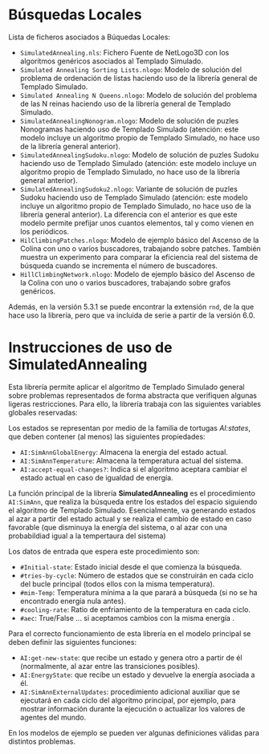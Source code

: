 # Búsquedas Locales

Lista de ficheros asociados a Búquedas Locales:

+ `SimulatedAnnealing.nls`:	Fichero Fuente de NetLogo3D con los algoritmos genéricos asociados al Templado Simulado.
+ `Simulated Annealing Sorting Lists.nlogo`:	Modelo de solución del problema de ordenación de listas haciendo uso de la librería general de Templado Simulado.
+ `Simulated Annealing N Queens.nlogo`:	Modelo de solución del problema de las N reinas haciendo uso de la librería general de Templado Simulado.
+ `SimulatedAnnealingNonogram.nlogo`: Modelo de solución de puzles Nonogramas haciendo uso de Templado Simulado (atención: este modelo incluye un algoritmo propio de Templado Simulado, no hace uso de la librería general anterior).
+ `SimulatedAnnealingSudoku.nlogo`: Modelo de solución de puzles Sudoku haciendo uso de Templado Simulado (atención: este modelo incluye un algoritmo propio de Templado Simulado, no hace uso de la librería general anterior).
+ `SimulatedAnnealingSudoku2.nlogo`: Variante de solución de puzles Sudoku haciendo uso de Templado Simulado (atención: este modelo incluye un algoritmo propio de Templado Simulado, no hace uso de la librería general anterior). La diferencia con el anterior es que este modelo permite prefijar unos cuantos elementos, tal y como vienen en los periódicos.
+ `HilClimbingPatches.nlogo`:	Modelo de ejemplo básico del Ascenso de la Colina con uno o varios buscadores, trabajando sobre patches. También muestra un experimento para comparar la eficiencia real del sistema de búsqueda cuando se incrementa el número de buscadores.
+ `HillClimbingNetwork.nlogo`:	Modelo de ejemplo básico del Ascenso de la Colina con uno o varios buscadores, trabajando sobre grafos genéricos. 

Además, en la versión 5.3.1 se puede encontrar la extensión `rnd`, de la que hace uso la librería, pero que va incluida de serie a partir de la versión 6.0.

# Instrucciones de uso de SimulatedAnnealing

Esta librería permite aplicar el algoritmo de Templado Simulado general sobre problemas representados de forma abstracta que verifiquen algunas ligeras restricciones. Para ello, la librería trabaja con las siguientes variables globales reservadas:

Los estados se representan por medio de la familia de tortugas _AI:states_, que deben contener (al menos) las siguientes propiedades:

+ `AI:SimAnnGlobalEnergy`: Almacena la energia del estado actual.
+ `AI:SimAnnTemperature`: Almacena la temperatura actual del sistema.
+ `AI:accept-equal-changes?`: Indica si el algoritmo aceptara cambiar el estado actual en caso de igualdad de energía.

La función principal de la librería **SimulatedAnnealing** es el procedimiento `AI:SimAnn`, que realiza la búsqueda entre los estados del espacio siguiendo el algoritmo de Templado Simulado. Esencialmente, va generando estados al azar a partir del estado actual y se realiza el cambio de estado en caso favorable (que disminuya la energía del sistema, o al azar con una probabildiad igual a la tempertaura del sistema)

Los datos de entrada que espera este procedimiento son:

+ `#Initial-state`: Estado inicial desde el que comienza la búsqueda.
+ `#tries-by-cycle`: Número de estados que se construirán en cada ciclo del bucle principal (todos ellos con la misma temperatura).
+ `#mim-Temp`: Temperatura mínima a la que parará a búsqueda (si no se ha encontrado energía nula antes).
+ `#cooling-rate`: Ratio de enfriamiento de la temperatura en cada ciclo.
+ `#aec`: True/False ... si aceptamos cambios con la misma energía .

Para el correcto funcionamiento de esta librería en el modelo principal se deben definir las siguientes funciones:

+ `AI:get-new-state`: que recibe un estado y genera otro a partir de él (normalmente, al azar entre las transiciones posibles).
+ `AI:EnergyState`: que recibe un estado y devuelve la energía asociada a él.
+ `AI:SimAnnExternalUpdates`: procedimiento adicional auxiliar que se ejecutará en cada ciclo del algoritmo principal, por ejemplo, para mostrar información durante la ejecución o actualizar los valores de agentes del mundo.

En los modelos de ejemplo se pueden ver algunas definiciones válidas para distintos problemas.

